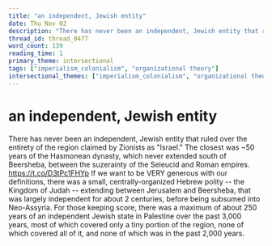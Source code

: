```yaml
---
title: "an independent, Jewish entity"
date: Thu Nov 02
description: "There has never been an independent, Jewish entity that ruled over the entirety of the region claimed by Zionists as 'Israel.'"
thread_id: thread_0477
word_count: 139
reading_time: 1
primary_theme: intersectional
tags: ["imperialism_colonialism", "organizational theory"]
intersectional_themes: ["imperialism_colonialism", "organizational theory"]
---
```


# an independent, Jewish entity

There has never been an independent, Jewish entity that ruled over the entirety of the region claimed by Zionists as "Israel." The closest was ~50 years of the Hasmonean dynasty, which never extended south of Beersheba, between the suzerainty of the Seleucid and Roman empires. https://t.co/D3tPc1FHYp If we want to be VERY generous with our definitions, there was a small, centrally-organized Hebrew polity -- the Kingdom of Judah -- extending between Jerusalem and Beersheba, that was largely independent for about 2 centuries, before being subsumed into Neo-Assyria. For those keeping score, there was a maximum of about 250 years of an independent Jewish state in Palestine over the past 3,000 years, most of which covered only a tiny portion of the region, none of which covered all of it, and none of which was in the past 2,000 years.